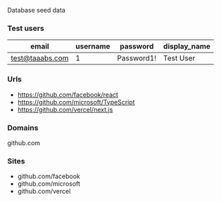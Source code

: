 Database seed data

### Test users

| email           | username | password   | display_name |
| --------------- | -------- | ---------- | ------------ |
| test@taaabs.com | 1        | Password1! | Test User    |

### Urls

- https://github.com/facebook/react
- https://github.com/microsoft/TypeScript
- https://github.com/vercel/next.js

### Domains

github.com

### Sites

- github.com/facebook
- github.com/microsoft
- github.com/vercel